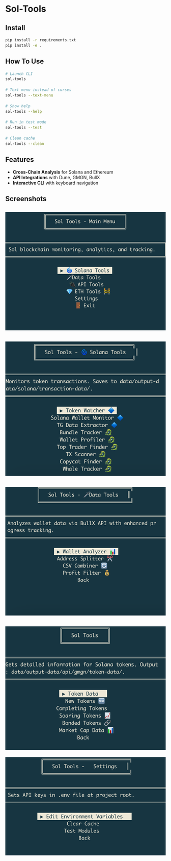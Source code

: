# Sol-Tools

## Install

```bash
pip install -r requirements.txt
pip install -e .
```

## How To Use

```bash
# Launch CLI
sol-tools

# Text menu instead of curses
sol-tools --text-menu

# Show help
sol-tools --help

# Run in test mode
sol-tools --test

# Clean cache
sol-tools --clean
```

## Features
- **Cross-Chain Analysis** for Solana and Ethereum
- **API Integrations** with Dune, GMGN, BullX
- **Interactive CLI** with keyboard navigation

## Screenshots
![Main Menu](images/st1.png)
---
![Sol Tools](images/st2.png)
---
![Data Tools](images/st3.png)
---
![GMGN API](images/st4.png)
---
![Settings](images/st6.png)
